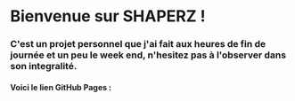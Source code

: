 # Bienvenue sur SHAPERZ !
### C'est un projet personnel que j'ai fait aux heures de fin de journée et un peu le week end, n'hesitez pas à l'observer dans son integralité.

#### Voici le lien GitHub Pages : 

